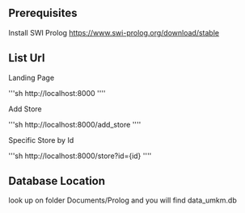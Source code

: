 ## Prerequisites

Install SWI Prolog
https://www.swi-prolog.org/download/stable


## List Url

Landing Page

'''sh
http://localhost:8000
''''

Add Store

'''sh
http://localhost:8000/add_store
''''

Specific Store by Id

'''sh
http://localhost:8000/store?id={id}
''''


## Database Location

look up on folder Documents/Prolog and you will find data_umkm.db
